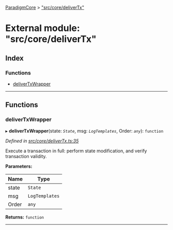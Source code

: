 [ParadigmCore](../README.md) > ["src/core/deliverTx"](../modules/_src_core_delivertx_.md)

# External module: "src/core/deliverTx"

## Index

### Functions

* [deliverTxWrapper](_src_core_delivertx_.md#delivertxwrapper)

---

## Functions

<a id="delivertxwrapper"></a>

###  deliverTxWrapper

▸ **deliverTxWrapper**(state: *`State`*, msg: *`LogTemplates`*, Order: *`any`*): `function`

*Defined in [src/core/deliverTx.ts:35](https://github.com/paradigmfoundation/paradigmcore/blob/7d688ae/src/core/deliverTx.ts#L35)*

Execute a transaction in full: perform state modification, and verify transaction validity.

**Parameters:**

| Name | Type |
| ------ | ------ |
| state | `State` |
| msg | `LogTemplates` |
| Order | `any` |

**Returns:** `function`

___


